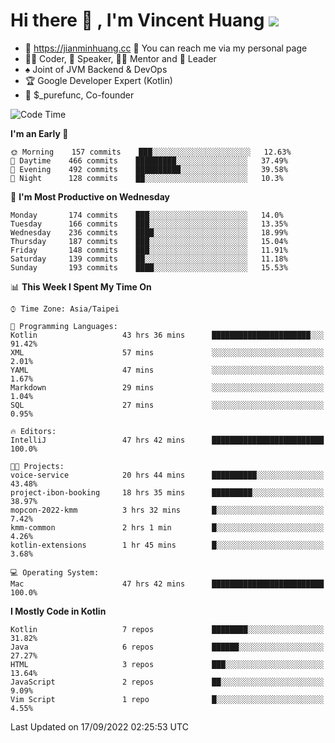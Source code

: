 # Hi there 👋 , I'm Vincent Huang ![](https://komarev.com/ghpvc/?username=Jian-Min-Huang)
- 💎 https://jianminhuang.cc 🙋 You can reach me via my personal page
- 👨‍💻 Coder, 🎤 Speaker, 👨‍🏫 Mentor and 🚀 Leader
- ♠️ Joint of JVM Backend & DevOps
- 🏆 Google Developer Expert (Kotlin)
- 💼 $_purefunc, Co-founder

<!--START_SECTION:waka-->
![Code Time](http://img.shields.io/badge/Code%20Time-942%20hrs%2046%20mins-blue)

**I'm an Early 🐤** 

```text
🌞 Morning    157 commits    ███░░░░░░░░░░░░░░░░░░░░░░   12.63% 
🌆 Daytime    466 commits    █████████░░░░░░░░░░░░░░░░   37.49% 
🌃 Evening    492 commits    ██████████░░░░░░░░░░░░░░░   39.58% 
🌙 Night      128 commits    ██░░░░░░░░░░░░░░░░░░░░░░░   10.3%

```
📅 **I'm Most Productive on Wednesday** 

```text
Monday       174 commits    ███░░░░░░░░░░░░░░░░░░░░░░   14.0% 
Tuesday      166 commits    ███░░░░░░░░░░░░░░░░░░░░░░   13.35% 
Wednesday    236 commits    ████░░░░░░░░░░░░░░░░░░░░░   18.99% 
Thursday     187 commits    ███░░░░░░░░░░░░░░░░░░░░░░   15.04% 
Friday       148 commits    ███░░░░░░░░░░░░░░░░░░░░░░   11.91% 
Saturday     139 commits    ██░░░░░░░░░░░░░░░░░░░░░░░   11.18% 
Sunday       193 commits    ████░░░░░░░░░░░░░░░░░░░░░   15.53%

```


📊 **This Week I Spent My Time On** 

```text
⌚︎ Time Zone: Asia/Taipei

💬 Programming Languages: 
Kotlin                   43 hrs 36 mins      ██████████████████████░░░   91.42% 
XML                      57 mins             ░░░░░░░░░░░░░░░░░░░░░░░░░   2.01% 
YAML                     47 mins             ░░░░░░░░░░░░░░░░░░░░░░░░░   1.67% 
Markdown                 29 mins             ░░░░░░░░░░░░░░░░░░░░░░░░░   1.04% 
SQL                      27 mins             ░░░░░░░░░░░░░░░░░░░░░░░░░   0.95%

🔥 Editors: 
IntelliJ                 47 hrs 42 mins      █████████████████████████   100.0%

🐱‍💻 Projects: 
voice-service            20 hrs 44 mins      ██████████░░░░░░░░░░░░░░░   43.48% 
project-ibon-booking     18 hrs 35 mins      █████████░░░░░░░░░░░░░░░░   38.97% 
mopcon-2022-kmm          3 hrs 32 mins       █░░░░░░░░░░░░░░░░░░░░░░░░   7.42% 
kmm-common               2 hrs 1 min         █░░░░░░░░░░░░░░░░░░░░░░░░   4.26% 
kotlin-extensions        1 hr 45 mins        █░░░░░░░░░░░░░░░░░░░░░░░░   3.68%

💻 Operating System: 
Mac                      47 hrs 42 mins      █████████████████████████   100.0%

```

**I Mostly Code in Kotlin** 

```text
Kotlin                   7 repos             ████████░░░░░░░░░░░░░░░░░   31.82% 
Java                     6 repos             ██████░░░░░░░░░░░░░░░░░░░   27.27% 
HTML                     3 repos             ███░░░░░░░░░░░░░░░░░░░░░░   13.64% 
JavaScript               2 repos             ██░░░░░░░░░░░░░░░░░░░░░░░   9.09% 
Vim Script               1 repo              █░░░░░░░░░░░░░░░░░░░░░░░░   4.55%

```



 Last Updated on 17/09/2022 02:25:53 UTC
<!--END_SECTION:waka-->
